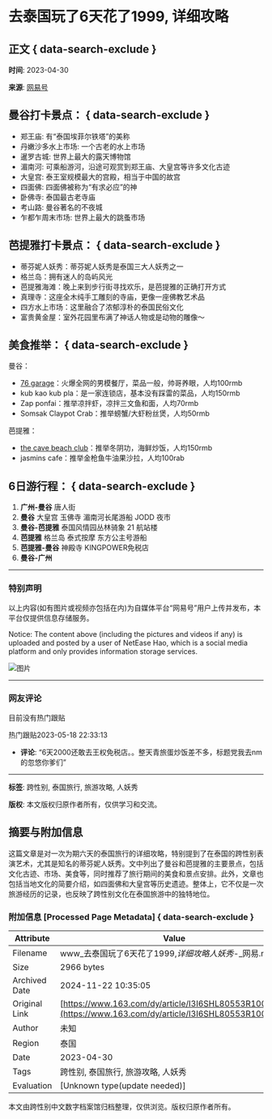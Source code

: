 # 去泰国玩了6天花了1999, 详细攻略

## 正文 { data-search-exclude }


**时间**: 2023-04-30

**来源**: [网易号](https://dy.163.com/) 

## 曼谷打卡景点： { data-search-exclude }

- 郑王庙: 有“泰国埃菲尔铁塔”的美称
- 丹嫩沙多水上市场: 一个古老的水上市场
- 暹罗古城: 世界上最大的露天博物馆
- 湄南河: 可乘船游河，沿途可观赏到郑王庙、大皇宫等许多文化古迹
- 大皇宫: 泰王室规模最大的宫殿，相当于中国的故宫
- 四面佛: 四面佛被称为“有求必应”的神
- 卧佛寺: 泰国最古老寺庙
- 考山路: 曼谷著名的不夜城
- 乍都乍周末市场: 世界上最大的跳蚤市场

## 芭提雅打卡景点： { data-search-exclude }

- 蒂芬妮人妖秀：蒂芬妮人妖秀是泰国三大人妖秀之一
- 格兰岛：拥有迷人的岛屿风光
- 芭提雅海滩：晚上来到步行街寻找欢乐，是芭提雅的正确打开方式
- 真理寺：这座全木纯手工雕刻的寺庙，更像一座佛教艺术品
- 四方水上市场：这里融合了浓郁淳朴的泰国民俗文化
- 富贵黄金屋：室外花园里布满了神话人物或是动物的雕像～

## 美食推举： { data-search-exclude }

曼谷：
- [76 garage](https://www.tripadvisor.com/Restaurant_Review-g293916-d18308535-Reviews-76_garage-Bangkok.html)：火爆全网的男模餐厅，菜品一般，帅哥养眼，人均100rmb
- kub kao kub pla：是一家连锁店，基本没有踩雷的菜品，人均150rmb
- Zap ponfai：推举凉拌虾，凉拌三文鱼和面，人均70rmb
- Somsak Claypot Crab：推举螃蟹/大虾粉丝煲，人均50rmb

芭提雅：
- [the cave beach club](https://www.tripadvisor.com/Restaurant_Review-g293919-d18419969-Reviews-The_Cave_Beach_Club-Pattaya_Chonburi_Province.html)：推举冬阴功，海鲜炒饭，人均150rmb
- jasmins cafe：推举金枪鱼牛油果沙拉，人均100rab

## 6日游行程： { data-search-exclude }

1. **广州-曼谷** 唐人街
2. **曼谷** 大皇宫 玉佛寺 湄南河长尾游船 JODD 夜市
3. **曼谷-芭提雅** 泰国风情园丛林骑象 21 航站楼
4. **芭提雅** 格兰岛 泰式按摩 东方公主号游船
5. **芭提雅-曼谷** 神殿寺 KINGPOWER免税店
6. **曼谷-广州**

---

### 特别声明

以上内容(如有图片或视频亦包括在内)为自媒体平台“网易号”用户上传并发布，本平台仅提供信息存储服务。 

Notice: The content above (including the pictures and videos if any) is uploaded and posted by a user of NetEase Hao, which is a social media platform and only provides information storage services.

![图片](http://cms-bucket.ws.126.net/2022/0312/c1ed882cj00r8mnxk0004c2003o003om00690069.jpg)

---

### 网友评论

目前没有热门跟贴

热门跟贴2023-05-18 22:33:13

- **评论**: “6天2000还敢去王权免税店。。整天青旅蛋炒饭差不多，标题党我去nm的忽悠你爹们” 

---

**标签**: 跨性别, 泰国旅行, 旅游攻略, 人妖秀

**版权**: 本文版权归原作者所有，仅供学习和交流。

## 摘要与附加信息

<!-- tcd_abstract -->
这篇文章是对一次为期六天的泰国旅行的详细攻略，特别提到了在泰国的跨性别表演艺术，尤其是知名的蒂芬妮人妖秀。文中列出了曼谷和芭提雅的主要景点，包括文化古迹、市场、美食等，同时推荐了旅行期间的美食和景点安排。此外，文章也包括当地文化的简要介绍，如四面佛和大皇宫等历史遗迹。整体上，它不仅是一次旅游经历的记录，也反映了跨性别文化在泰国旅游中的独特地位。
<!-- tcd_abstract_end -->

### 附加信息 [Processed Page Metadata] { data-search-exclude }

| Attribute       | Value                                  |
|-----------------|----------------------------------------|
| Filename        | www_去泰国玩了6天花了1999,_详细攻略人妖秀_-_网易.md                             |
| Size            | 2966 bytes                           |
| Archived Date   | 2024-11-22 10:35:05                             |
| Original Link   | [https://www.163.com/dy/article/I3I6SHL80553R100.html](https://www.163.com/dy/article/I3I6SHL80553R100.html)                       |
| Author          | 未知                               |
| Region          | 泰国                               |
| Date            | 2023-04-30                                 |
| Tags            | 跨性别, 泰国旅行, 旅游攻略, 人妖秀                                 |
| Evaluation            | [Unknown type(update needed)]                                 |
<!-- tcd_table_end -->

本文由跨性别中文数字档案馆归档整理，仅供浏览。版权归原作者所有。
